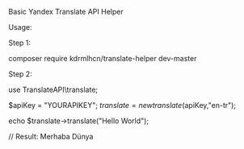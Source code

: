 Basic Yandex Translate API Helper

Usage:

Step 1:

composer require kdrmlhcn/translate-helper dev-master

Step 2:

use TranslateAPI\translate;

$apiKey = "YOURAPIKEY";
$translate = new translate($apiKey,"en-tr");

echo $translate->translate("Hello World");

// Result: Merhaba Dünya
